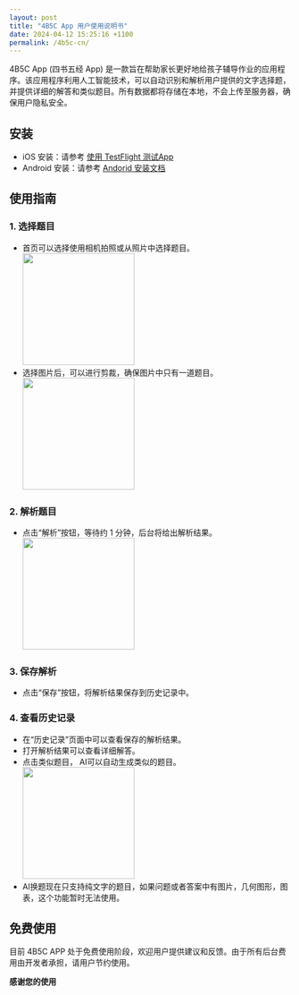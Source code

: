 ```yaml
---
layout: post
title: "4B5C App 用户使用说明书"
date: 2024-04-12 15:25:16 +1100
permalink: /4b5c-cn/
---
```


4B5C App (四书五经 App) 是一款旨在帮助家长更好地给孩子辅导作业的应用程序。该应用程序利用人工智能技术，可以自动识别和解析用户提供的文字选择题，并提供详细的解答和类似题目。所有数据都将存储在本地，不会上传至服务器，确保用户隐私安全。

## 安装

- iOS 安装：请参考 [使用 TestFlight 测试App](https://www.google.com/search?sca_esv=f9e9aef3ae3c6c42&rlz=1C5CHFA_enAU851AU851&tbm=vid&sxsrf=ACQVn0_V-hYKbFtkWHTUjAN-p_NeOUdiQg:1713865668271&q=install+app+from+testflight&sa=X&ved=2ahUKEwjz9uWSh9iFAxXVs1YBHavTDPIQ8ccDegQIEhAF&biw=1865&bih=845&dpr=1#fpstate=ive&vld=cid:1d194f0e,vid:AmQyB-AADhE,st:0)
- Android 安装：请参考 [Andorid 安装文档](https://learn.microsoft.com/en-us/appcenter/distribution/testers/testing-android)

## 使用指南

### 1. 选择题目

- 首页可以选择使用相机拍照或从照片中选择题目。<img src="https://www.flyperstudio.com/images/4b5c/main_page.png" width="200" />
- 选择图片后，可以进行剪裁，确保图片中只有一道题目。<img src="https://www.flyperstudio.com/images/4b5c/image_crop.png" width="200" />

### 2. 解析题目

- 点击“解析”按钮，等待约 1 分钟，后台将给出解析结果。<img src="https://www.flyperstudio.com/images/4b5c/analysis_image.png" width="200" />

### 3. 保存解析

- 点击“保存”按钮，将解析结果保存到历史记录中。

### 4. 查看历史记录

- 在“历史记录”页面中可以查看保存的解析结果。
- 打开解析结果可以查看详细解答。
- 点击类似题目， AI可以自动生成类似的题目。<img src="https://www.flyperstudio.com/images/4b5c/regenerate_qa.png" width="200" />
- AI换题现在只支持纯文字的题目，如果问题或者答案中有图片，几何图形，图表，这个功能暂时无法使用。

## 免费使用

目前 4B5C APP 处于免费使用阶段，欢迎用户提供建议和反馈。由于所有后台费用由开发者承担，请用户节约使用。

**感谢您的使用**

